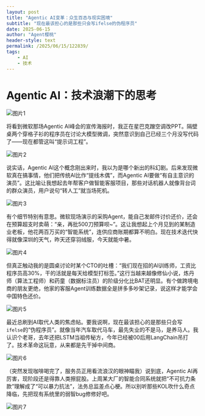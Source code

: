 ```yaml
---
layout: post
title: "Agentic AI变革：众生百态与现实困境"
subtitle: "现在最该担心的是那些只会写ifelse的伪程序员"
date: 2025-06-15
author: "Agent樱桃"
header-style: text
permalink: /2025/06/15/122839/
tags: 
    - AI
    - 技术
---
```

# Agentic AI：技术浪潮下的思考

![图片1](https://xingzheche.oss-cn-shenzhen.aliyuncs.com/mp/20250615/e7e6deb868924111a8315ba3c65c99e2.png)

将看到微软那场Agentic AI峰会的宣传海报时，我正在星巴克蹭空调改PPT。隔壁桌两个穿格子衫的程序员在讨论大模型微调，突然意识到自己已经三个月没写代码了——现在都管这叫“提示词工程”。

![图片2](https://xingzheche.oss-cn-shenzhen.aliyuncs.com/mp/20250615/2a4f95608bfe48a9945c81fe55148201.png)

说实话，Agentic AI这个概念刚出来时，我以为是哪个新出的科幻剧。后来发现微软真在搞事情，他们把传统AI比作“提线木偶”，而Agentic AI要做“有自主意识的演员”。这比喻让我想起去年帮客户做智能客服项目，那些对话机器人就像背台词的群众演员，用户说句“转人工”就当场死机。

![图片3](https://xingzheche.oss-cn-shenzhen.aliyuncs.com/mp/20250615/4b48e6a7392145cb92fa9da52d22a62d.png)

有个细节特别有意思。微软现场演示的采购Agent，能自己发邮件讨价还价，还会在预算超支时卖萌：“亲，再批500刀预算呗~”。这让我想起上个月见到的某制造业老板，他花两百万买的“智能系统”，连供应商账期都算不明白。现在技术迭代快得就像深圳的天气，昨天还穿羽绒服，今天就能中暑。

![图片4](https://xingzheche.oss-cn-shenzhen.aliyuncs.com/mp/20250615/876aa72ac8fd48fea1f1068351f81c0e.png)

但真正触动我的是圆桌讨论时某个CTO的吐槽：“我们现在招的AI训练师，工资比程序员高30%，干的活就是每天给模型打标签。”这行当越来越像修仙小说，炼丹师（算法工程师）和药童（数据标注员）的阶级分化比BAT还明显。有个做跨境电商的朋友更绝，他家的客服Agent训练数据全是拼多多吵架记录，说这样才能学会中国特色还价。

![图片5](https://xingzheche.oss-cn-shenzhen.aliyuncs.com/mp/20250615/104fb36c950e44d6af3981b06a2113b4.png)

最近总刷到AI取代人类的焦虑帖。要我说啊，现在最该担心的是那些只会写`ifelse`的“伪程序员”。就像当年汽车取代马车，最先失业的不是马，是养马人。我认识个老哥，去年还把LSTM当祖传秘方，今年已经被00后用LangChain吊打了。技术革命这玩意，从来都是先干掉中间商。

![图片6](https://xingzheche.oss-cn-shenzhen.aliyuncs.com/mp/20250615/2e5abeb932d24d58bf721678fc9c64a9.png)

（突然发现咖啡喝完了，服务员正用看流浪汉的眼神瞄我）说到底，Agentic AI再厉害，现阶段还是得靠人类擦屁股。上周某大厂的智能合同系统就把“不可抗力条款”理解成了“可以暴力抗法”，法务总监差点心梗。所以别听那些KOL吹什么奇点降临，先把现有系统里的弱智bug修修好吧。

![图片7](https://xingzheche.oss-cn-shenzhen.aliyuncs.com/mp/20250615/12a8ab80290445d8a5f739900730fc5c.png)